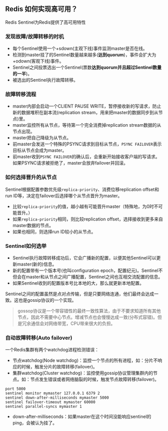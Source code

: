 ## Redis 如何实现高可用？
Redis Sentinel为Redis提供了高可用特性
### 发现故障/故障转移的时机

- 每个Sentinel使用一个+sdown(主观下线)事件监测master是否在线。
- 检测到master挂了的Sentinel数量越来越多(**达到quorum**)，事件会扩大为+odown(客观下线)事件。
- Sentinel之间投票选出一个Sentinel(票数**达到quorum并且超过Sentinel数量的一半**)。
- 被选出的Sentinel执行故障转移。

### 故障转移流程

- master内部会启动一个CLIENT PAUSE WRITE，暂停接收新的写请求，防止新的数据堆积在副本流(replication stream，用来把master的数据同步到从节点)里。
- master监控所有从节点，等待第一个完全消费掉replication stream数据的从节点出现。
- master把自己降级为从节点。
- 前master会发送一个特殊的PSYNC请求到目标从节点，```PSYNC FAILOVER```表示目标从节点会成为master。
- 前master收到```PSYNC FAILOVER```的确认后，会重新开始接收客户端的写请求。如果PSYNC请求被拒绝了，master会放弃failover并回滚。

### 如何选择晋升的从节点
Sentinel根据配置参数优先级```replica-priority```、消费位移replication offset和run ID等，决定在failover后选择哪个从节点晋升为master。

- 比较```replica-priority```的值，越小越有可能晋升master（特殊地，为0时不可能晋升。）
- 如果```replica-priority```相同，则比较replication offset，选择接收到更多来自master数据的节点。
- 如果也相同，则选择run ID较小的从节点。

### Sentinel如何选举

- Sentinel执行故障转移成功后，它会广播新的配置，以便其他Sentinel可以更新master(新的)信息。
- 新的配置带有一个版本号(也叫configuration epoch，配置纪元)。Sentinel不但会在master和从节点之间广播配置，Sentinel之间也互相交流配置的信息。
- 如果Sentinel收到的配置版本号比本地的大，那么就更新本地配置。

Sentinel之间的配置虽然是点对点传输，但是只要网络连通，他们最终会达成一致。这也是gossip协议的一个实现。

> gossop协议是一个带容错性的最终一致性算法，由于不要求知道所有其他节点，因此不需要中心节点。增减节点也会慢慢达成一致(分布式容错)。但是冗余通信会对网络带宽，CPU带来很大的负担。

### 自动故障转移(Auto failover)
一个Redis集群有两个watchdog进程检测错误：

- 节点watchdog(Node watchdog)：监控一个节点的所有进程，如：分片不响应的时候，触发分片的故障转移(failover)。
- 集群watchdog(Cluster watchdog)：监控使用gossip协议管理集群内的节点。如：节点发生错误或者网络脑裂的时候，触发节点故障转移(failover)。

```
port 5000
sentinel monitor mymaster 127.0.0.1 6379 2
sentinel down-after-milliseconds mymaster 5000
sentinel failover-timeout mymaster 60000
sentinel parallel-syncs mymaster 1
```

- down-after-milliseconds：如果master在这个时间没能响应sentinel的ping，会被认为挂了。